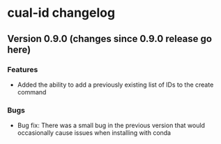 # cual-id changelog

## Version 0.9.0 (changes since 0.9.0 release go here)

### Features
* Added the ability to add a previously existing list of IDs to the create command  

### Bugs
* Bug fix: There was a small bug in the previous version that would occasionally cause issues when installing with conda
